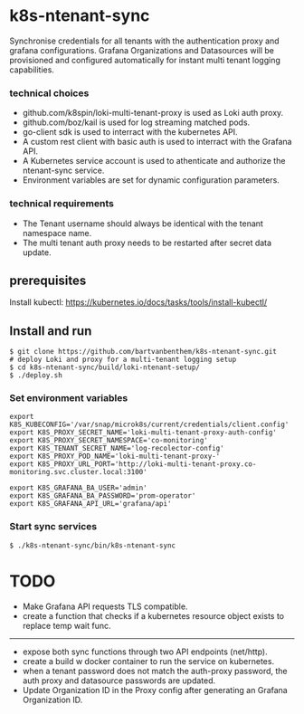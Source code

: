 # k8s-ntenant-sync
Synchronise credentials for all tenants with the authentication proxy and grafana configurations. Grafana Organizations and Datasources will be provisioned and configured automatically for instant multi tenant logging capabilities.

### technical choices
* github.com/k8spin/loki-multi-tenant-proxy is used as Loki auth proxy.
* github.com/boz/kail is used for log streaming matched pods.
* go-client sdk is used to interract with the kubernetes API.
* A custom rest client with basic auth is used to interract with the Grafana API.
* A Kubernetes service account is used to athenticate and authorize the ntenant-sync service.
* Environment variables are set for dynamic configuration parameters.

### technical requirements
* The Tenant username should always be identical with the tenant namespace name.
* The multi tenant auth proxy needs to be restarted after secret data update.

## prerequisites
Install kubectl: https://kubernetes.io/docs/tasks/tools/install-kubectl/

## Install and run
```shell
$ git clone https://github.com/bartvanbenthem/k8s-ntenant-sync.git
# deploy Loki and proxy for a multi-tenant logging setup
$ cd k8s-ntenant-sync/build/loki-ntenant-setup/
$ ./deploy.sh
```

### Set environment variables
```shell
export K8S_KUBECONFIG='/var/snap/microk8s/current/credentials/client.config'
export K8S_PROXY_SECRET_NAME='loki-multi-tenant-proxy-auth-config'
export K8S_PROXY_SECRET_NAMESPACE='co-monitoring'
export K8S_TENANT_SECRET_NAME='log-recolector-config'
export K8S_PROXY_POD_NAME='loki-multi-tenant-proxy-'
export K8S_PROXY_URL_PORT='http://loki-multi-tenant-proxy.co-monitoring.svc.cluster.local:3100'

export K8S_GRAFANA_BA_USER='admin'
export K8S_GRAFANA_BA_PASSWORD='prom-operator'
export K8S_GRAFANA_API_URL='grafana/api'
```
### Start sync services
```shell
$ ./k8s-ntenant-sync/bin/k8s-ntenant-sync
```

# TODO
* Make Grafana API requests TLS compatible.
* create a function that checks if a kubernetes resource object exists to replace temp wait func.
---
* expose both sync functions through two API endpoints (net/http).
* create a build w docker container to run the service on kubernetes.
* when a tenant password does not match the auth-proxy password, the auth proxy and datasource passwords are updated.
* Update Organization ID in the Proxy config after generating an Grafana Organization ID.

